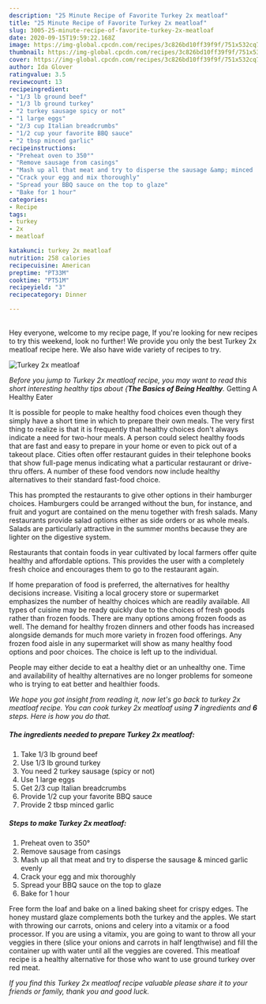 ```yaml
---
description: "25 Minute Recipe of Favorite Turkey 2x meatloaf"
title: "25 Minute Recipe of Favorite Turkey 2x meatloaf"
slug: 3005-25-minute-recipe-of-favorite-turkey-2x-meatloaf
date: 2020-09-15T19:59:22.168Z
image: https://img-global.cpcdn.com/recipes/3c826bd10ff39f9f/751x532cq70/turkey-2x-meatloaf-recipe-main-photo.jpg
thumbnail: https://img-global.cpcdn.com/recipes/3c826bd10ff39f9f/751x532cq70/turkey-2x-meatloaf-recipe-main-photo.jpg
cover: https://img-global.cpcdn.com/recipes/3c826bd10ff39f9f/751x532cq70/turkey-2x-meatloaf-recipe-main-photo.jpg
author: Ida Glover
ratingvalue: 3.5
reviewcount: 13
recipeingredient:
- "1/3 lb ground beef"
- "1/3 lb ground turkey"
- "2 turkey sausage spicy or not"
- "1 large eggs"
- "2/3 cup Italian breadcrumbs"
- "1/2 cup your favorite BBQ sauce"
- "2 tbsp minced garlic"
recipeinstructions:
- "Preheat oven to 350°"
- "Remove sausage from casings"
- "Mash up all that meat and try to disperse the sausage &amp; minced  garlic evenly"
- "Crack your egg and mix thoroughly"
- "Spread your BBQ sauce on the top to glaze"
- "Bake for 1 hour"
categories:
- Recipe
tags:
- turkey
- 2x
- meatloaf

katakunci: turkey 2x meatloaf 
nutrition: 258 calories
recipecuisine: American
preptime: "PT33M"
cooktime: "PT51M"
recipeyield: "3"
recipecategory: Dinner

---
```

<br>
Hey everyone, welcome to my recipe page, If you're looking for new recipes to try this weekend, look no further! We provide you only the best Turkey 2x meatloaf recipe here. We also have wide variety of recipes to try.
<br>


![Turkey 2x meatloaf](https://img-global.cpcdn.com/recipes/3c826bd10ff39f9f/751x532cq70/turkey-2x-meatloaf-recipe-main-photo.jpg)

<i>Before you jump to Turkey 2x meatloaf recipe, you may want to read this short interesting healthy tips about {<strong>The Basics of Being Healthy</strong>.</i>
Getting A Healthy Eater

It is possible for people to make healthy food choices even though they simply have a short time in which to prepare their own meals. The very first thing to realize is that it is frequently that healthy choices don't always indicate a need for two-hour meals. A person could select healthy foods that are fast and easy to prepare in your home or even to pick out of a takeout place. Cities often offer restaurant guides in their telephone books that show full-page menus indicating what a particular restaurant or drive-thru offers. A number of these food vendors now include healthy alternatives to their standard fast-food choice.

 This has prompted the restaurants to give other options in their hamburger choices. Hamburgers could be arranged without the bun, for instance, and fruit and yogurt are contained on the menu together with fresh salads. Many restaurants provide salad options either as side orders or as whole meals.  Salads are particularly attractive in the summer months because they are lighter on the digestive system.

Restaurants that contain foods in year cultivated by local farmers offer quite healthy and affordable options.  This provides the user with a completely fresh choice and encourages them to go to the restaurant again.

If home preparation of food is preferred, the alternatives for healthy decisions increase. Visiting a local grocery store or supermarket emphasizes the number of healthy choices which are readily available.  All types of cuisine may be ready quickly due to the choices of fresh goods rather than frozen foods. There are many options among frozen foods as well. The demand for healthy frozen dinners and other foods has increased alongside demands for much more variety in frozen food offerings. Any frozen food aisle in any supermarket will show as many healthy food options and poor choices. The choice is left up to the individual.

People may either decide to eat a healthy diet or an unhealthy one. Time and availability of healthy alternatives are no longer problems for someone who is trying to eat better and healthier foods.


<i>We hope you got insight from reading it, now let's go back to turkey 2x meatloaf recipe. You can cook turkey 2x meatloaf using <strong>7</strong> ingredients and <strong>6</strong> steps. Here is how you do that.
</i>

##### The ingredients needed to prepare Turkey 2x meatloaf:

1. Take 1/3 lb ground beef
1. Use 1/3 lb ground turkey
1. You need 2 turkey sausage (spicy or not)
1. Use 1 large eggs
1. Get 2/3 cup Italian breadcrumbs
1. Provide 1/2 cup your favorite BBQ sauce
1. Provide 2 tbsp minced garlic


##### Steps to make Turkey 2x meatloaf:

1. Preheat oven to 350°
1. Remove sausage from casings
1. Mash up all that meat and try to disperse the sausage &amp; minced  garlic evenly
1. Crack your egg and mix thoroughly
1. Spread your BBQ sauce on the top to glaze
1. Bake for 1 hour


Free form the loaf and bake on a lined baking sheet for crispy edges. The honey mustard glaze complements both the turkey and the apples. We start with throwing our carrots, onions and celery into a vitamix or a food processor. If you are using a vitamix, you are going to want to throw all your veggies in there (slice your onions and carrots in half lengthwise) and fill the container up with water until all the veggies are covered. This meatloaf recipe is a healthy alternative for those who want to use ground turkey over red meat. 

<i>If you find this Turkey 2x meatloaf recipe valuable please share it to your friends or family, thank you and good luck.</i>
